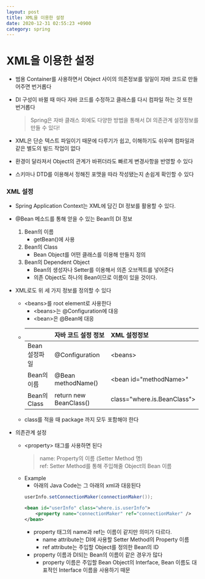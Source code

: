 ```yaml
---
layout: post
title: XML을 이용한 설정
date: 2020-12-31 02:55:23 +0900
category: spring
---
```


# XML을 이용한 설정

- 범용 Container를 사용하면서 Object 사이의 의존정보를 일일이 자바 코드로 만들어주면 번거롭다
- DI 구성이 바뀔 때 마다 자바 코드를 수정하고 클래스를 다시 컴파일 하는 것 또한 번거롭다

    > Spring은 자바 클래스 외에도 다양한 방법을 통해서 DI 의존관계 설정정보를 만들 수 있다!

- XML은 단순 텍스트 파일이기 때문에 다루기가 쉽고, 이해하기도 쉬우며 컴파일과 같은 별도의 빌드 작업이 없다
- 환경이 달라져서 Object의 관계가 바뀌더라도 빠르게 변경사항을 반영할 수 있다
- 스키마나 DTD를 이용해서 정해진 포맷을 따라 작성됐는지 손쉽게 확인할 수 있다

### XML 설정

- Spring Application Context는 XML에 담긴 DI 정보를 활용할 수 있다.

- @Bean 메소드를 통해 얻을 수 있는 Bean의 DI 정보
    1. Bean의 이름
        - getBean()에 사용
    2. Bean의 Class
        - Bean Object를 어떤 클래스를 이용해 만들지 정의
    3. Bean의 Dependent Object
        - Bean의 생성자나 Setter를 이용해서 의존 오브젝트를 넣어준다
        - 의존 Object도 하나의 Bean이므로 이름이 있을 것이다.
- XML로도 위 세 가지 정보를 정의할 수 있다
    - \<beans>를 root element로 사용한다
        - \<beans>는 @Configuration에 대응
        - \<bean>은 @Bean에 대응
    -   |            |자바 코드 설정 정보 |XML 설정정보                  |
        |:-----------|:--------------------|:--------------------------|
        |Bean 설정파일|@Configuration       |\<beans>                   |
        |Bean의 이름  |@Bean methodName()   |\<bean id="methodName>"    |
        |Bean의 Class|return new BeanClass()|class="where.is.BeanClass">|
    - class를 적을 때 package 까지 모두 포함해야 한다
- 의존관계 설정
    - \<property> 태그를 사용하면 된다
        >   name: Property의 이름 (Setter Method 명) \
            ref: Setter Method를 통해 주입해줄 Object의 Bean 이름
    - Example
        - 아래의 Java Code는 그 아래의 xml과 대응된다
        ``` java
        userInfo.setConnectionMaker(connectionMaker());
        ```
        ``` xml
        <bean id="userInfo" class="where.is.userInfo">
            <property name="connectionMaker" ref="connectionMaker" />
        </bean>
        ```
        - property 태그의 name과 ref는 이름이 같지만 의미가 다르다.
            - name attribute는 DI에 사용할 Setter Method의 Property 이름
            - ref attribute는 주입할 Object를 정의한 Bean의 ID
        - property 이름과 DI되는 Bean의 이름이 같은 경우가 많다
            - property 이름은 주입할 Bean Object의 Interface, Bean 이름도 대표적인 Interface 이름을 사용하기 때문

            

